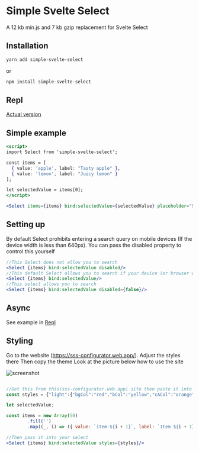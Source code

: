 # Simple Svelte Select

A 12 kb min.js and 7 kb gzip replacement for  Svelte Select

## Installation

````bash
yarn add simple-svelte-select
````

or 

````bash
npm install simple-svelte-select
````

## Repl

[Actual version](https://svelte.dev/repl/31cba90b9da74c2ebd5d8b10f5d1ee6c?version=3.31.0 "Svelte Repl")

## Simple example

````jsx
<script>
import Select from 'simple-svelte-select';

const items = [
  { value: 'apple', label: "Tasty apple" },
  { value: 'lemon', label: "Juicy lemon" }
];

let selectedValue = items[0];
</script>

<Select items={items} bind:selectedValue={selectedValue} placeholder="Select apple or lemon"/>
````
## Setting up

By default Select prohibits entering a search query on mobile devices (If the device width is less than 640px). You can pass the disabled property to control this yourself

````jsx
//This Select does not allow you to search
<Select {items} bind:selectedValue disabled/>
//This default Select allows you to search if your device (or browser window) is wider than 640 pixels
<Select {items} bind:selectedValue/>
//This select allows you to search
<Select {items} bind:selectedValue disabled={false}/>
````

## Async

See example in [Repl](https://svelte.dev/repl/975f82c7fd1a4f4c81ec16155ad16770?version=3.31.0)

## Styling

Go to the website (https://sss-configurator.web.app/). 
Adjust the styles there
Then copy the theme
Look at the picture below how to use the site

![screenshot](https://i.imgur.com/2iWAGQf.png)

````jsx

//Get this from this(sss-configurator.web.app) site then paste it into your code like this
const styles = {"light":{"bgCol":"red","bCol":"yellow","cACol":"orange","bHCol":"blue","selCol":"#000","iTCol":"#3f4f5f","iS":"0 2px 3px 0 rgba(44, 62, 80, 0.24)","iHCol":"#E7F2FF","iACol":"#e2efff","iTNSCol":"#000","iATCol":"#fff","iSACol":"#007bff"},"dark":{"bgCol":"#161616","bCol":"#333","cACol":"#006fe8","bHCol":"#444","selCol":"#eee","iTCol":"#eee","iS":"0 2px 2px 0 rgba(24, 24, 24, 0.24)","iHCol":"#252525","iACol":"#323232","iTNSCol":"#eee","iATCol":"#fff","iSACol":"#414141"}}

let selectedValue;

const items = new Array(50)
		.fill('')
		.map((_, i) => ({ value: `item-${i + 1}`, label: `Item ${i + 1}` }))

//Then pass it into your select
<Select {items} bind:selectedValue styles={styles}/>
````